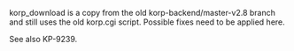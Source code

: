 korp_download is a copy from the old korp-backend/master-v2.8 branch
and still uses the old korp.cgi script. Possible fixes need to be
applied here.

See also KP-9239.